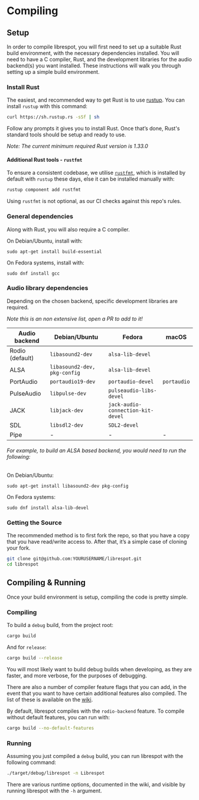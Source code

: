 # Compiling

## Setup

In order to compile librespot, you will first need to set up a suitable Rust build environment, with the necessary dependencies installed. You will need to have a C compiler, Rust, and the development libraries for the audio backend(s) you want installed. These instructions will walk you through setting up a simple build environment.

### Install Rust
The easiest, and recommended way to get Rust is to use [rustup](https://rustup.rs). You can install `rustup` with this command:

```bash
curl https://sh.rustup.rs -sSf | sh
```

Follow any prompts it gives you to install Rust. Once that’s done, Rust's standard tools should be setup and ready to use.

*Note: The current minimum required Rust version is 1.33.0*

#### Additional Rust tools - `rustfmt`
To ensure a consistent codebase, we utilise [`rustfmt`](https://github.com/rust-lang/rustfmt), which is installed by default with `rustup` these days, else it can be installed manually with:
```bash
rustup component add rustfmt
```
Using `rustfmt` is not optional, as our CI checks against this repo's rules.

### General dependencies
Along with Rust, you will also require a C compiler. 
 
On Debian/Ubuntu, install with:
```shell
sudo apt-get install build-essential

```
On Fedora systems, install with:
```shell
sudo dnf install gcc 
```
### Audio library dependencies
Depending on the chosen backend, specific development libraries are required. 

*_Note this is an non extensive list, open a PR to add to it!_*

| Audio backend               | Debian/Ubuntu                    | Fedora  | macOS |
|--------------------|------------------------------| ------------------------------| -- |
|Rodio (default)| `libasound2-dev` | `alsa-lib-devel` | 
|ALSA| `libasound2-dev, pkg-config` |`alsa-lib-devel` |
|PortAudio| `portaudio19-dev`| `portaudio-devel`| `portaudio`
|PulseAudio| `libpulse-dev`| `pulseaudio-libs-devel` | 
|JACK| `libjack-dev` | `jack-audio-connection-kit-devel` | 
|SDL| `libsdl2-dev`| `SDL2-devel` | 
|Pipe| - | - | - |

###### For example, to build an ALSA based backend, you would need to run the following:

On Debian/Ubuntu:
```shell
sudo apt-get install libasound2-dev pkg-config

```
On Fedora systems:
```shell
sudo dnf install alsa-lib-devel
```

### Getting the Source

The recommended method is to first fork the repo, so that you have a copy that you have read/write access to. After that, it’s a simple case of cloning your fork.

```bash
git clone git@github.com:YOURUSERNAME/librespot.git
cd librespot
```

## Compiling & Running

Once your build environment is setup, compiling the code is pretty simple.

### Compiling

To build a ```debug``` build, from the project root:

```bash
cargo build
```

And for ```release```:

```bash
cargo build --release
```

You will most likely want to build debug builds when developing, as they are faster, and more verbose, for the purposes of debugging.

There are also a number of compiler feature flags that you can add, in the event that you want to have certain additional features also compiled. The list of these is available on the [wiki](https://github.com/librespot-org/librespot/wiki/Compiling#addition-features).

By default, librespot compiles with the ```rodio-backend``` feature. To compile without default features, you can run with:

```bash
cargo build --no-default-features
```

### Running

Assuming you just compiled a ```debug``` build, you can run librespot with the following command:

```bash
./target/debug/librespot -n Librespot
```

There are various runtime options, documented in the wiki, and visible by running librespot with the ```-h``` argument.
